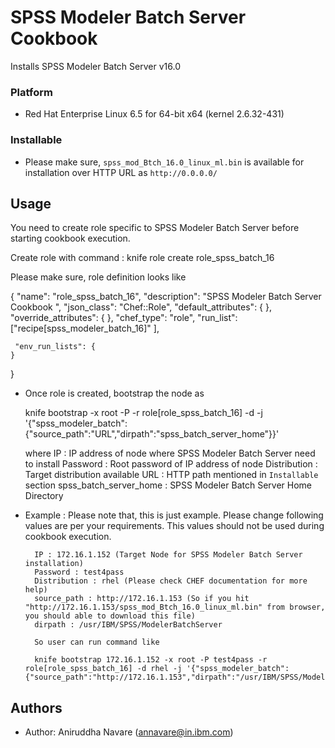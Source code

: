 SPSS Modeler Batch Server Cookbook
=============================
Installs SPSS Modeler Batch Server v16.0 


### Platform
- Red Hat Enterprise Linux 6.5 for 64-bit x64 (kernel 2.6.32-431)


### Installable 
- Please make sure, `spss_mod_Btch_16.0_linux_ml.bin` is available for installation over HTTP URL as `http://0.0.0.0/`


Usage
-----
You need to create role specific to SPSS Modeler Batch Server before starting cookbook execution.

Create role with command :  knife role create role_spss_batch_16

Please make sure, role definition looks like

 {
	"name": "role_spss_batch_16",
  	"description": "SPSS Modeler Batch Server Cookbook ",
  	"json_class": "Chef::Role",
  	"default_attributes": {
  	},
  	"override_attributes": {
  	},
  	"chef_type": "role",
  	"run_list": ["recipe[spss_modeler_batch_16]"
  	],

  	 "env_run_lists": {
  	}
 }


	 
-  Once role is created, bootstrap the node as

	knife bootstrap <IP> -x root -P <password> -r role[role_spss_batch_16] -d <distribution>  -j '{"spss_modeler_batch": {"source_path":"URL","dirpath":"spss_batch_server_home"}}'
	
	where
		IP : IP address of node where SPSS Modeler Batch Server need to install
		Password : Root password of IP address of node
		Distribution : Target distribution available
		URL : HTTP path mentioned in `Installable` section
		spss_batch_server_home : SPSS Modeler Batch Server Home Directory
		
		
		
- Example : Please note that, this is just example. Please change following values are per your requirements. This values should not be used during cookbook execution.

		IP : 172.16.1.152 (Target Node for SPSS Modeler Batch Server installation)
		Password : test4pass
		Distribution : rhel (Please check CHEF documentation for more help)
		source_path : http://172.16.1.153 (So if you hit "http://172.16.1.153/spss_mod_Btch_16.0_linux_ml.bin" from browser, you should able to download this file)
		dirpath : /usr/IBM/SPSS/ModelerBatchServer
		
		So user can run command like
		
		knife bootstrap 172.16.1.152 -x root -P test4pass -r role[role_spss_batch_16] -d rhel -j '{"spss_modeler_batch": {"source_path":"http://172.16.1.153","dirpath":"/usr/IBM/SPSS/ModelerBatchServer"}}'		
		
	
Authors
-----------------
- Author: Aniruddha Navare (<annavare@in.ibm.com>)

